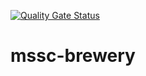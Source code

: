 [![Quality Gate Status](https://sonarcloud.io/api/project_badges/measure?project=fykidwai_mssc-brewery&metric=alert_status)](https://sonarcloud.io/dashboard?id=fykidwai_mssc-brewery)

# mssc-brewery
